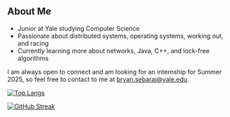 ## About Me
- Junior at Yale studying Computer Science
- Passionate about distributed systems, operating systems, working out, and racing
- Currently learning more about networks, Java, C++, and lock-free algorithms

I am always open to connect and am looking for an internship for Summer 2025, so feel free to contact to me at bryan.sebaraj@yale.edu.


[![Top Langs](https://github-readme-stats.vercel.app/api/top-langs/?username=bryanwsebaraj&layout=compact&hide=jupyternotebook,makefile)](https://github.com/bryanwsebaraj/github-readme-stats)

[![GitHub Streak](https://streak-stats.demolab.com/?user=bryanwsebaraj&theme=dark&starting_year=2024)](https://git.io/streak-stats)
